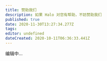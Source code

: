 ```yaml
---
title: 赞助我们
description: 如果 Halo 对您有帮助，不妨赞助我们
published: true
date: 2020-11-30T13:27:34.277Z
tags: 
editor: undefined
dateCreated: 2020-10-11T06:36:33.441Z
---
```


编辑中…

